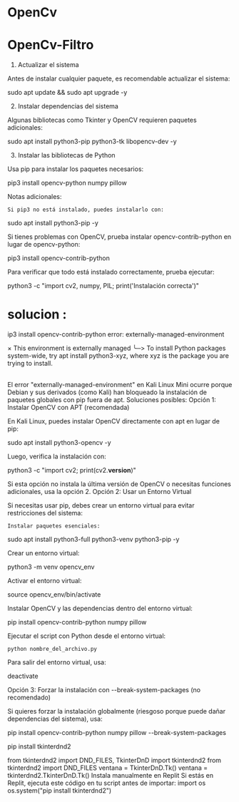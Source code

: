 # OpenCv


# OpenCv-Filtro

1. Actualizar el sistema

Antes de instalar cualquier paquete, es recomendable actualizar el sistema:

sudo apt update && sudo apt upgrade -y

2. Instalar dependencias del sistema

Algunas bibliotecas como Tkinter y OpenCV requieren paquetes adicionales:

sudo apt install python3-pip python3-tk libopencv-dev -y

3. Instalar las bibliotecas de Python

Usa pip para instalar los paquetes necesarios:

pip3 install opencv-python numpy pillow

Notas adicionales:

    Si pip3 no está instalado, puedes instalarlo con:

sudo apt install python3-pip -y

Si tienes problemas con OpenCV, prueba instalar opencv-contrib-python en lugar de opencv-python:

pip3 install opencv-contrib-python

Para verificar que todo está instalado correctamente, prueba ejecutar:

python3 -c "import cv2, numpy, PIL; print('Instalación correcta')"


# solucion :
ip3 install opencv-contrib-python
error: externally-managed-environment

× This environment is externally managed
╰─> To install Python packages system-wide, try apt install
    python3-xyz, where xyz is the package you are trying to
    install.
    
<br>
El error "externally-managed-environment" en Kali Linux Mini ocurre porque Debian y sus derivados (como Kali) han bloqueado la instalación de paquetes globales con pip fuera de apt.
Soluciones posibles:
Opción 1: Instalar OpenCV con APT (recomendada)

En Kali Linux, puedes instalar OpenCV directamente con apt en lugar de pip:

sudo apt install python3-opencv -y

Luego, verifica la instalación con:

python3 -c "import cv2; print(cv2.__version__)"

Si esta opción no instala la última versión de OpenCV o necesitas funciones adicionales, usa la opción 2.
Opción 2: Usar un Entorno Virtual

Si necesitas usar pip, debes crear un entorno virtual para evitar restricciones del sistema:

    Instalar paquetes esenciales:

sudo apt install python3-full python3-venv python3-pip -y

Crear un entorno virtual:

python3 -m venv opencv_env

Activar el entorno virtual:

source opencv_env/bin/activate

Instalar OpenCV y las dependencias dentro del entorno virtual:

pip install opencv-contrib-python numpy pillow

Ejecutar el script con Python desde el entorno virtual:

    python nombre_del_archivo.py

Para salir del entorno virtual, usa:

deactivate

Opción 3: Forzar la instalación con --break-system-packages (no recomendado)

Si quieres forzar la instalación globalmente (riesgoso porque puede dañar dependencias del sistema), usa:

pip install opencv-contrib-python numpy pillow --break-system-packages

pip install tkinterdnd2

from tkinterdnd2 import DND_FILES, TkinterDnD
import tkinterdnd2
from tkinterdnd2 import DND_FILES
ventana = TkinterDnD.Tk()
ventana = tkinterdnd2.TkinterDnD.Tk()
Instala manualmente en Replit
Si estás en Replit, ejecuta este código en tu script antes de importar:
import os
os.system("pip install tkinterdnd2")
